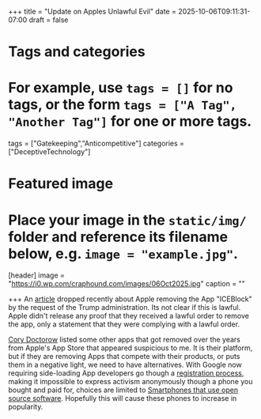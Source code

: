 +++
title = "Update on Apples Unlawful Evil"
date = 2025-10-06T09:11:31-07:00
draft = false

# Tags and categories
# For example, use `tags = []` for no tags, or the form `tags = ["A Tag", "Another Tag"]` for one or more tags.
tags = ["Gatekeeping","Anticompetitive"]
categories = ["DeceptiveTechnology"]

# Featured image
# Place your image in the `static/img/` folder and reference its filename below, e.g. `image = "example.jpg"`.
[header]
image = "https://i0.wp.com/craphound.com/images/06Oct2025.jpg"
caption = ""

+++
An [article](https://pluralistic.net/2025/10/06/rogue-capitalism/#orphaned-syrian-refugees-need-not-apply) dropped recently about Apple removing the App "ICEBlock" by the request of the Trump administration. Its not clear if this is lawful. Apple didn't release any proof that they received a lawful order to remove the app, only a statement that they were complying with a lawful order.

[Cory Doctorow](https://craphound.com/bio/) listed some other apps that got removed over the years from Apple's App Store that appeared suspicious to me. It is their platform, but if they are removing Apps that compete with their products, or puts them in a negative light, we need to have alternatives. With Google now requiring side-loading App developers go though a [registration process](https://f-droid.org/2025/09/29/google-developer-registration-decree.html), making it impossible to express activism anonymously though a phone you bought and paid for, choices are limited to [Smartphones that use open source software](https://en.wikipedia.org/wiki/List_of_open-source_mobile_phones). Hopefully this will cause these phones to increase in popularity.

